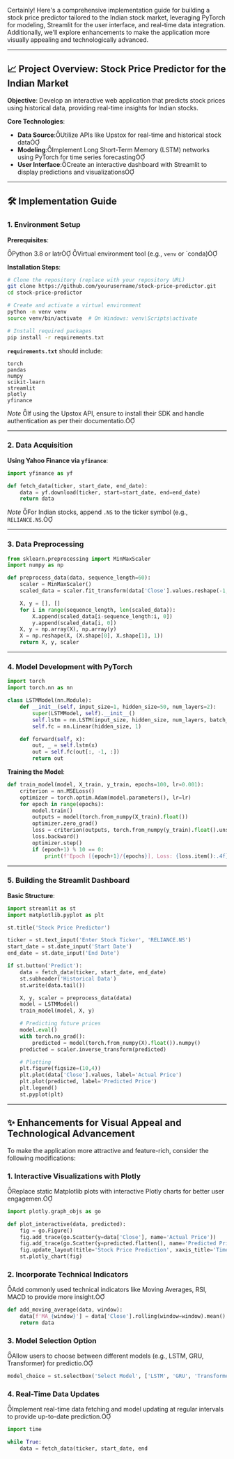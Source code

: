 Certainly! Here's a comprehensive implementation guide for building a stock price predictor tailored to the Indian stock market, leveraging PyTorch for modeling, Streamlit for the user interface, and real-time data integration. Additionally, we'll explore enhancements to make the application more visually appealing and technologically advanced.

---

## 📈 Project Overview: Stock Price Predictor for the Indian Market

**Objective**: Develop an interactive web application that predicts stock prices using historical data, providing real-time insights for Indian stocks.

**Core Technologies**:

- **Data Source**:Utilize APIs like Upstox for real-time and historical stock data
- **Modeling**:Implement Long Short-Term Memory (LSTM) networks using PyTorch for time series forecasting
- **User Interface**:Create an interactive dashboard with Streamlit to display predictions and visualizations

---

## 🛠️ Implementation Guide

### 1. Environment Setup

**Prerequisites**:

 Python 3.8 or latr
 Virtual environment tool (e.g., `venv` or `conda)

**Installation Steps**:

```bash
# Clone the repository (replace with your repository URL)
git clone https://github.com/yourusername/stock-price-predictor.git
cd stock-price-predictor

# Create and activate a virtual environment
python -m venv venv
source venv/bin/activate  # On Windows: venv\Scripts\activate

# Install required packages
pip install -r requirements.txt
```

**`requirements.txt`** should include:

```
torch
pandas
numpy
scikit-learn
streamlit
plotly
yfinance
```

*Note* If using the Upstox API, ensure to install their SDK and handle authentication as per their documentatio.

---

### 2. Data Acquisition

**Using Yahoo Finance via `yfinance`**:

```python
import yfinance as yf

def fetch_data(ticker, start_date, end_date):
    data = yf.download(ticker, start=start_date, end=end_date)
    return data
```

*Note* For Indian stocks, append `.NS` to the ticker symbol (e.g., `RELIANCE.NS`.

---

### 3. Data Preprocessing

```python
from sklearn.preprocessing import MinMaxScaler
import numpy as np

def preprocess_data(data, sequence_length=60):
    scaler = MinMaxScaler()
    scaled_data = scaler.fit_transform(data['Close'].values.reshape(-1, 1))

    X, y = [], []
    for i in range(sequence_length, len(scaled_data)):
        X.append(scaled_data[i-sequence_length:i, 0])
        y.append(scaled_data[i, 0])
    X, y = np.array(X), np.array(y)
    X = np.reshape(X, (X.shape[0], X.shape[1], 1))
    return X, y, scaler
```

---

### 4. Model Development with PyTorch

```python
import torch
import torch.nn as nn

class LSTMModel(nn.Module):
    def __init__(self, input_size=1, hidden_size=50, num_layers=2):
        super(LSTMModel, self).__init__()
        self.lstm = nn.LSTM(input_size, hidden_size, num_layers, batch_first=True)
        self.fc = nn.Linear(hidden_size, 1)

    def forward(self, x):
        out, _ = self.lstm(x)
        out = self.fc(out[:, -1, :])
        return out
```

**Training the Model**:

```python
def train_model(model, X_train, y_train, epochs=100, lr=0.001):
    criterion = nn.MSELoss()
    optimizer = torch.optim.Adam(model.parameters(), lr=lr)
    for epoch in range(epochs):
        model.train()
        outputs = model(torch.from_numpy(X_train).float())
        optimizer.zero_grad()
        loss = criterion(outputs, torch.from_numpy(y_train).float().unsqueeze(1))
        loss.backward()
        optimizer.step()
        if (epoch+1) % 10 == 0:
            print(f'Epoch [{epoch+1}/{epochs}], Loss: {loss.item():.4f}')
```

---

### 5. Building the Streamlit Dashboard

**Basic Structure**:

```python
import streamlit as st
import matplotlib.pyplot as plt

st.title('Stock Price Predictor')

ticker = st.text_input('Enter Stock Ticker', 'RELIANCE.NS')
start_date = st.date_input('Start Date')
end_date = st.date_input('End Date')

if st.button('Predict'):
    data = fetch_data(ticker, start_date, end_date)
    st.subheader('Historical Data')
    st.write(data.tail())

    X, y, scaler = preprocess_data(data)
    model = LSTMModel()
    train_model(model, X, y)

    # Predicting future prices
    model.eval()
    with torch.no_grad():
        predicted = model(torch.from_numpy(X).float()).numpy()
    predicted = scaler.inverse_transform(predicted)

    # Plotting
    plt.figure(figsize=(10,4))
    plt.plot(data['Close'].values, label='Actual Price')
    plt.plot(predicted, label='Predicted Price')
    plt.legend()
    st.pyplot(plt)
```

---

## ✨ Enhancements for Visual Appeal and Technological Advancement

To make the application more attractive and feature-rich, consider the following modifications:

### 1. **Interactive Visualizations with Plotly**
Replace static Matplotlib plots with interactive Plotly charts for better user engagemen.

```python
import plotly.graph_objs as go

def plot_interactive(data, predicted):
    fig = go.Figure()
    fig.add_trace(go.Scatter(y=data['Close'], name='Actual Price'))
    fig.add_trace(go.Scatter(y=predicted.flatten(), name='Predicted Price'))
    fig.update_layout(title='Stock Price Prediction', xaxis_title='Time', yaxis_title='Price')
    st.plotly_chart(fig)
```

### 2. **Incorporate Technical Indicators**
Add commonly used technical indicators like Moving Averages, RSI, MACD to provide more insight.

```python
def add_moving_average(data, window):
    data[f'MA_{window}'] = data['Close'].rolling(window=window).mean()
    return data
```

### 3. **Model Selection Option**
Allow users to choose between different models (e.g., LSTM, GRU, Transformer) for predictio.

```python
model_choice = st.selectbox('Select Model', ['LSTM', 'GRU', 'Transformer'])
```

### 4. **Real-Time Data Updates**
Implement real-time data fetching and model updating at regular intervals to provide up-to-date prediction.

```python
import time

while True:
    data = fetch_data(ticker, start_date, end 
